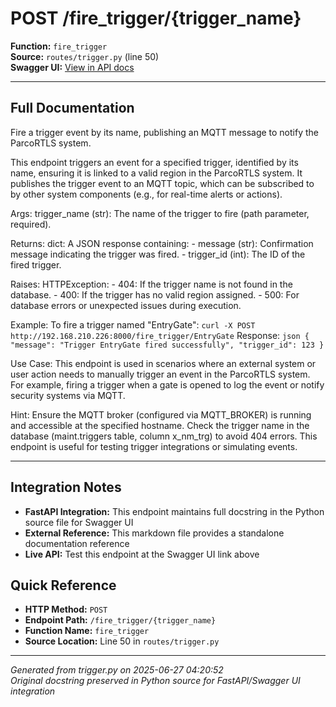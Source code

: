 # POST /fire_trigger/{trigger_name}

**Function:** `fire_trigger`  
**Source:** `routes/trigger.py` (line 50)  
**Swagger UI:** [View in API docs](http://192.168.210.226:8000/docs#post--fire_trigger-trigger_name)

---

## Full Documentation

Fire a trigger event by its name, publishing an MQTT message to notify the ParcoRTLS system.

This endpoint triggers an event for a specified trigger, identified by its name, ensuring it is linked to a valid region in the ParcoRTLS system. It publishes the trigger event to an MQTT topic, which can be subscribed to by other system components (e.g., for real-time alerts or actions).

Args:
    trigger_name (str): The name of the trigger to fire (path parameter, required).

Returns:
    dict: A JSON response containing:
        - message (str): Confirmation message indicating the trigger was fired.
        - trigger_id (int): The ID of the fired trigger.

Raises:
    HTTPException:
        - 404: If the trigger name is not found in the database.
        - 400: If the trigger has no valid region assigned.
        - 500: For database errors or unexpected issues during execution.

Example:
    To fire a trigger named "EntryGate":
    ```
    curl -X POST http://192.168.210.226:8000/fire_trigger/EntryGate
    ```
    Response:
    ```json
    {
        "message": "Trigger EntryGate fired successfully",
        "trigger_id": 123
    }
    ```

Use Case:
    This endpoint is used in scenarios where an external system or user action needs to manually trigger an event in the ParcoRTLS system. For example, firing a trigger when a gate is opened to log the event or notify security systems via MQTT.

Hint:
    Ensure the MQTT broker (configured via MQTT_BROKER) is running and accessible at the specified hostname. Check the trigger name in the database (maint.triggers table, column x_nm_trg) to avoid 404 errors. This endpoint is useful for testing trigger integrations or simulating events.

---

## Integration Notes

- **FastAPI Integration:** This endpoint maintains full docstring in the Python source file for Swagger UI
- **External Reference:** This markdown file provides a standalone documentation reference
- **Live API:** Test this endpoint at the Swagger UI link above

## Quick Reference

- **HTTP Method:** `POST`
- **Endpoint Path:** `/fire_trigger/{trigger_name}`
- **Function Name:** `fire_trigger`
- **Source Location:** Line 50 in `routes/trigger.py`

---
*Generated from trigger.py on 2025-06-27 04:20:52*  
*Original docstring preserved in Python source for FastAPI/Swagger UI integration*
